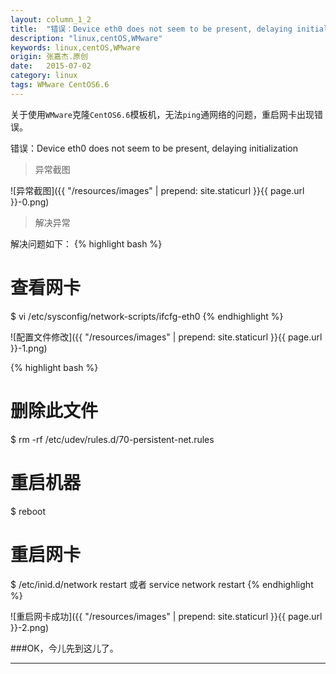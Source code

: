 ```yaml
---
layout: column_1_2
title:  "错误：Device eth0 does not seem to be present, delaying initialization"
description: "linux,centOS,WMware"
keywords: linux,centOS,WMware
origin: 张嘉杰.原创
date:   2015-07-02
category: linux
tags: WMware CentOS6.6
---
```

关于使用`WMware`克隆`CentOS6.6`模板机，无法`ping`通网络的问题，重启网卡出现错误。
<!--more-->

错误：Device eth0 does not seem to be present, delaying initialization

> 异常截图

![异常截图]({{ "/resources/images" | prepend: site.staticurl }}{{ page.url }}-0.png)  

> 解决异常

解决问题如下：
{% highlight bash %}
# 查看网卡
$ vi /etc/sysconfig/network-scripts/ifcfg-eth0 
{% endhighlight %}

![配置文件修改]({{ "/resources/images" | prepend: site.staticurl }}{{ page.url }}-1.png)  

{% highlight bash %}
# 删除此文件
$ rm -rf /etc/udev/rules.d/70-persistent-net.rules

# 重启机器
$ reboot

# 重启网卡
$ /etc/inid.d/network restart 或者 service network restart
{% endhighlight %}

![重启网卡成功]({{ "/resources/images" | prepend: site.staticurl }}{{ page.url }}-2.png)  

###OK，今儿先到这儿了。

-----------------------
